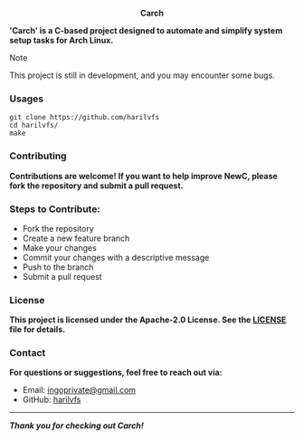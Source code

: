<p align=center>
<strong>Carch</strong>
</p>

<strong>**'Carch'** is a C-based project designed to automate and simplify system setup tasks for Arch Linux.</strong>

> [!Note]
> This project is still in development, and you may encounter some bugs.  

### Usages
```shell
git clone https://github.com/harilvfs
cd harilvfs/
make
```

### Contributing

**Contributions are welcome! If you want to help improve NewC, please fork the repository and submit a pull request.**

### Steps to Contribute:

- Fork the repository
- Create a new feature branch
- Make your changes
- Commit your changes with a descriptive message
- Push to the branch
- Submit a pull request

### License

**This project is licensed under the Apache-2.0 License. See the [LICENSE](LICENSE) file for details.**

### Contact

**For questions or suggestions, feel free to reach out via:**

- Email: ingoprivate@gmail.com
- GitHub: [harilvfs](https://github.com/harilvfs)

---

<strong> *Thank you for checking out Carch!* </strong>
